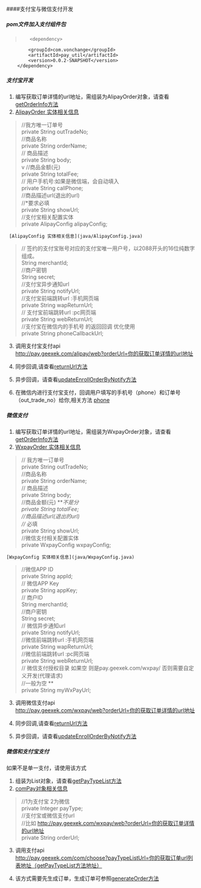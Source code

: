 ####支付宝与微信支付开发
##### pom文件加入支付组件包

>        <dependency>
			<groupId>com.vonchange</groupId>
			<artifactId>pay_util</artifactId>
			<version>0.0.2-SNAPSHOT</version>
		</dependency>

##### 支付宝开发
1. 编写获取订单详情的url地址，需组装为AlipayOrder对象，请查看[getOrderInfo方法](java/MyAlipayController.java)
2. [AlipayOrder 实体相关信息](java/AlipayOrder.java)
>    //我方唯一订单号<br/>
    private String outTradeNo;<br/>
    //商品名称<br/>
    private String orderName;<br/>
    // 商品描述<br/>
    private String body;<br/>v
    //商品金额(元)<br/>
    private String totalFee;<br/>
    // 用户手机号:如果是微信端，会自动填入<br/>
    private String callPhone;<br/>
    //商品描述url(退出的url)<br/>
    //*要求必填<br/>
    private String showUrl;<br/>
    //支付宝相关配置实体<br/>
    private AlipayConfig alipayConfig;<br/>

     [AlipayConfig 实体相关信息](java/AlipayConfig.java)
 >    // 签约的支付宝账号对应的支付宝唯一用户号，以2088开头的16位纯数字组成。<br/>
    String merchantId;<br/>
     //商户密钥<br/>
    String secret;<br/>
    //支付宝异步通知url<br/>
    private String notifyUrl;<br/>
    //支付宝前端跳转url :手机网页端<br/>
    private String wapReturnUrl;<br/>
    // 支付宝前端跳转url :pc网页端<br/>
    private String webReturnUrl;<br/>
    //支付宝在微信内的手机号 的返回回调 优化使用<br/>
    private String phoneCallbackUrl;<br/>

3. 调用支付宝支付api<br/>
 http://pay.geexek.com/alipay/web?orderUrl=你的获取订单详情的url地址

4. 同步回调,请查看[returnUrl方法](java/MyAlipayController.java)
5. 异步回调，请查看[updateEnrollOrderByNotify方法](java/MyAlipayController.java)
6. 在微信内进行支付宝支付，回调用户填写的手机号（phone）和订单号（out_trade_no）给你,相关方法
[phone](java/MyAlipayController.java)

##### 微信支付
1. 编写获取订单详情的url地址，需组装为WxpayOrder对象，请查看[getOrderInfo方法](java/MyWxpayController.java)
2. [WxpayOrder 实体相关信息](java/WxpayOrder.java)
>   // 我方唯一订单号<br/>
    private String outTradeNo;<br/>
    //商品名称<br/>
    private String orderName;<br/>
   // 商品描述<br/>
    private String body;<br/>
    //商品金额(元) ***不是分<br/>
    private String totalFee;<br/>
    //商品描述url(退出的url)<br/>
    //* 必填<br/>
    private String showUrl;<br/>
    //微信支付相关配置实体<br/>
    private WxpayConfig wxpayConfig;<br/>
    
    [WxpayConfig 实体相关信息](java/WxpayConfig.java)
>   //微信APP ID<br/>
    private  String appId;<br/>
    // 微信APP Key<br/>
    private  String appKey;<br/>
    // 商户ID<br/>
    String merchantId;<br/>
    //商户密钥<br/>
    String secret;<br/>
    // 微信异步通知url<br/>
    private String notifyUrl;<br/>
    //微信前端跳转url :手机网页端<br/>
    private String wapReturnUrl;<br/>
    //微信前端跳转url :pc网页端<br/>
    private String webReturnUrl;<br/>
    // 微信支付授权目录 如果空 则是pay.geexek.com/wxpay/  否则需要自定义开发(代理请求)<br/>
    //一般为空 **<br/>
    private String myWxPayUrl;<br/>

3. 调用微信支付api<br/>
http://pay.geexek.com/wxpay/web?orderUrl=你的获取订单详情的url地址

4. 同步回调,请查看[returnUrl方法](java/MyWxpayController.java)
5. 异步回调，请查看[updateEnrollOrderByNotify方法](java/MyWxpayController.java)

##### 微信和支付宝支付
如果不是单一支付，请使用该方式<br/>
 1.   组装为List<ComPay>对象，请查看[getPayTypeList方法](java/MyWxpayController.java)
 2.   [comPay对象相关信息](java/ComPay.java)

 >  //1为支付宝 2为微信<br/>
 	private Integer payType;<br/>
    //支付宝或微信支付url <br/>
    //比如 http://pay.geexek.com/wxpay/web?orderUrl=你的获取订单详情的url地址<br/>
	private String orderUrl;<br/>

 3.  调用支付api<br/>
http://pay.geexek.com/com/choose?payTypeListUrl=你的获取订单url列表地址（getPayTypeList方法地址）

 4.  该方式需要先生成订单，生成订单可参照[generateOrder方法](java/MyWxpayController.java)